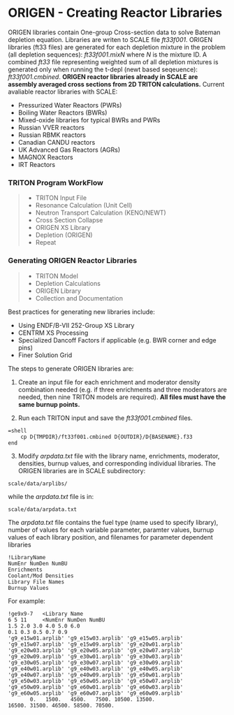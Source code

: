 # ORIGEN - Creating Reactor Libraries

ORIGEN libraries contain One-group Cross-section data to solve Bateman depletion equation. Libraries are writen to SCALE file *ft33f001*. ORIGEN libraries (ft33 files) are generated for each depletion mixture in the problem (all depletion sequences): *ft33f001.mixN* where *N* is the mixture ID. A combined *ft33* file representing weighted sum of all depletion mixtures is generated only when running the t-depl (newt based seqeuence): *ft33f001.cmbined*. **ORIGEN reactor libraries already in SCALE are assembly averaged cross sections from 2D TRITON calculations.** Current avaliable reactor libraries with SCALE:
- Pressurized Water Reactors (PWRs)
- Boiling Water Reactors (BWRs)
- Mixed-oxide libraries for typical BWRs and PWRs
- Russian VVER reactors
- Russian RBMK reactors
- Canadian CANDU reactors
- UK Advanced Gas Reactors (AGRs)
- MAGNOX Reactors
- IRT Reactors 


### TRITON Program WorkFlow

>- TRITON Input File
>- Resonance Calculation (Unit Cell)
>- Neutron Transport Calculation (KENO/NEWT)
>- Cross Section Collapse
>- ORIGEN XS Library
>- Depletion (ORIGEN)
>- Repeat

### Generating ORIGEN Reactor Libraries

>- TRITON Model
>- Depletion Calculations
>- ORIGEN Library
>- Collection and Documentation

Best practices for generating new libraries include:
- Using ENDF/B-VII 252-Group XS Library
- CENTRM XS Processing
- Specialized Dancoff Factors if applicable (e.g. BWR corner and edge pins)
- Finer Solution Grid

The steps to generate ORIGEN libraries are:

1) Create an input file for each enrichment and moderator density combination needed (e.g. if three enrichments and three moderators are needed, then nine TRITON models are required). **All files must have the same burnup points.** 

2) Run each TRITON input and save the *ft33f001.cmbined* files.

```shell
=shell
    cp D{TMPDIR}/ft33f001.cmbined D{OUTDIR}/D{BASENAME}.f33
end
```

3) Modify *arpdata.txt* file with the library name, enrichments, moderator, densities, burnup values, and corresponding individual libraries. The ORIGEN libraries are in SCALE subdirectory:

```
scale/data/arplibs/
```

while the *arpdata.txt* file is in:

```
scale/data/arpdata.txt
```

The *arpdata.txt* file contains the fuel type (name used to specify library), number of values for each variable parameter, paramter values, burnup values of each library position, and filenames for parameter dependent libraries

```
!LibraryName
NumEnr NumDen NumBU
Enrichments 
Coolant/Mod Densities
Library File Names
Burnup Values
```

For example:

```
!ge9x9-7   <Library Name
6 5 11     <NumEnr NumDen NumBU
1.5 2.0 3.0 4.0 5.0 6.0
0.1 0.3 0.5 0.7 0.9 
'g9_e15w01.arplib' 'g9_e15w03.arplib' 'g9_e15w05.arplib' 
'g9_e15w07.arplib' 'g9_e15w09.arplib' 'g9_e20w01.arplib' 
'g9_e20w03.arplib' 'g9_e20w05.arplib' 'g9_e20w07.arplib' 
'g9_e20w09.arplib' 'g9_e30w01.arplib' 'g9_e30w03.arplib' 
'g9_e30w05.arplib' 'g9_e30w07.arplib' 'g9_e30w09.arplib' 
'g9_e40w01.arplib' 'g9_e40w03.arplib' 'g9_e40w05.arplib' 
'g9_e40w07.arplib' 'g9_e40w09.arplib' 'g9_e50w01.arplib' 
'g9_e50w03.arplib' 'g9_e50w05.arplib' 'g9_e50w07.arplib' 
'g9_e50w09.arplib' 'g9_e60w01.arplib' 'g9_e60w03.arplib' 
'g9_e60w05.arplib' 'g9_e60w07.arplib' 'g9_e60w09.arplib' 
       0.   1500.   4500.   7500. 10500. 13500. 
16500. 31500. 46500. 58500. 70500.
```


